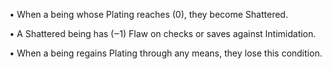  • When a being whose Plating reaches (0), they become Shattered.

• A Shattered being has (‒1) Flaw on checks or saves against Intimidation.

• When a being regains Plating through any means, they lose this condition.